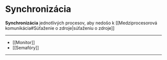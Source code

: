 # Synchronizácia
**Synchronizácia** jednotlivých procesov, aby nedošo k [[Medziprocesorová komunikácia#Súťaženie o zdroje|súťaženiu o zdroje]]

---
- [[Monitor]]
- [[Semafóry]]
---